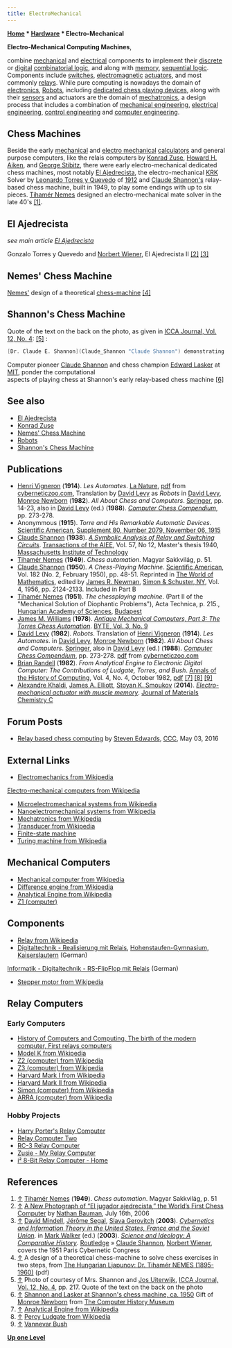 ```yaml
---
title: ElectroMechanical
---
```

**[Home](Home "Home") * [Hardware](Hardware "Hardware") * Electro-Mechanical**

**Electro-Mechanical Computing Machines**,

combine [mechanical](https://en.wikipedia.org/wiki/Mechanics) and [electrical](https://en.wikipedia.org/wiki/Electricity) components to implement their [discrete](https://en.wikipedia.org/wiki/Discrete) or [digital](https://en.wikipedia.org/wiki/Digital_data) [combinatorial logic](Combinatorial_Logic "Combinatorial Logic"), and along with [memory](Memory "Memory"), [sequential logic](Sequential_Logic "Sequential Logic"). Components include [switches](https://en.wikipedia.org/wiki/Switch), [electromagnetic](https://en.wikipedia.org/wiki/Electromagnet) [actuators](https://en.wikipedia.org/wiki/Actuator), and most commonly [relays](https://en.wikipedia.org/wiki/Relay). While pure computing is nowadays the domain of [electronics](https://en.wikipedia.org/wiki/Electronics), [Robots](Robots "Robots"), including [dedicated chess playing devices](Dedicated_Chess_Computers "Dedicated Chess Computers"), along with their [sensors](https://en.wikipedia.org/wiki/Sensor) and actuators are the domain of [mechatronics](https://en.wikipedia.org/wiki/Mechatronics), a design process that includes a combination of [mechanical engineering](https://en.wikipedia.org/wiki/Mechanical_engineering), [electrical engineering](https://en.wikipedia.org/wiki/Electrical_engineering), [control engineering](https://en.wikipedia.org/wiki/Control_engineering) and [computer engineering](https://en.wikipedia.org/wiki/Computer_engineering).

## Chess Machines

Beside the early [mechanical](https://en.wikipedia.org/wiki/Mechanical_computer) and [electro mechanical](https://en.wikipedia.org/wiki/Mechanical_computer#Electro-mechanical_computers) [calculators](https://en.wikipedia.org/wiki/Calculator) and general purpose computers, like the relais computers by [Konrad Zuse](Konrad_Zuse "Konrad Zuse"), [Howard H. Aiken](https://en.wikipedia.org/wiki/Howard_H._Aiken), and [George Stibitz](https://en.wikipedia.org/wiki/George_Stibitz), there were early electro-mechanical dedicated chess machines, most notably [El Ajedrecista](El_Ajedrecista "El Ajedrecista"), the electro-mechanical [KRK](KRK "KRK") Solver by [Leonardo Torres y Quevedo](Leonardo_Torres_y_Quevedo "Leonardo Torres y Quevedo") of [1912](Timeline#1912 "Timeline") and [Claude Shannon's](Claude_Shannon "Claude Shannon") relay-based chess machine, built in 1949, to play some endings with up to six pieces. [Tihamér Nemes](Tiham%C3%A9r_Nemes "Tihamér Nemes") designed an electro-mechanical mate solver in the late 40's <a id="cite-note-1" href="#cite-ref-1">[1]</a>.

## El Ajedrecista

*see main article [El Ajedrecista](El_Ajedrecista "El Ajedrecista")*

[](El_Ajedrecista "El Ajedrecista")
Gonzalo Torres y Quevedo and [Norbert Wiener](Norbert_Wiener "Norbert Wiener"), El Ajedrecista II <a id="cite-note-2" href="#cite-ref-2">[2]</a> <a id="cite-note-3" href="#cite-ref-3">[3]</a>

## Nemes' Chess Machine

[](File:NemesChessMachine.JPG "link=[Tihamér Nemes#Machine")
[Nemes'](Tiham%C3%A9r_Nemes "Tihamér Nemes") design of a theoretical [chess-machine](Tiham%C3%A9r_Nemes#Machine "Tihamér Nemes") <a id="cite-note-4" href="#cite-ref-4">[4]</a>

## Shannon's Chess Machine

Quote of the text on the back on the photo, as given in [ICCA Journal, Vol. 12, No. 4](ICGA_Journal#12_4 "ICGA Journal"): <a id="cite-note-5" href="#cite-ref-5">[5]</a> :

```C++
[Dr. Claude E. Shannon](Claude_Shannon "Claude Shannon") demonstrating to Chessmaster [Edward Lasker](https://en.wikipedia.org/wiki/Edward_Lasker) his (home-made) electric chess automation, build in 1949. The machine could handle up to six pieces, and was designed to test various programming methods. With one hundred and fifty relay operations required to complete a move, it arrived at the reply to an opponent's play in ten to fifteen seconds. It had built into it a random element, and as a result did not necessarily always make the same move when faced with the same position. 

```

[](Claude_Shannon "Claude Shannon")
Computer pioneer [Claude Shannon](Claude_Shannon "Claude Shannon") and chess champion [Edward Lasker](https://en.wikipedia.org/wiki/Edward_Lasker) at [MIT](Massachusetts_Institute_of_Technology "Massachusetts Institute of Technology"), ponder the computational\
aspects of playing chess at Shannon's early relay-based chess machine <a id="cite-note-6" href="#cite-ref-6">[6]</a>

## See also

- [El Ajedrecista](El_Ajedrecista "El Ajedrecista")
- [Konrad Zuse](Konrad_Zuse "Konrad Zuse")
- [Nemes' Chess Machine](Tiham%C3%A9r_Nemes#Machine "Tihamér Nemes")
- [Robots](Robots "Robots")
- [Shannon's Chess Machine](Claude_Shannon "Claude Shannon")

## Publications

- [Henri Vigneron](index.php?title=Henri_Vigneron&action=edit&redlink=1 "Henri Vigneron (page does not exist)") (**1914**). *Les Automates*. [La Nature](https://en.wikipedia.org/wiki/La_Nature), [pdf](http://cyberneticzoo.com/wp-content/uploads/2011/01/Automates-La-Nature-Torres-1914.pdf) from [cyberneticzoo.com](http://cyberneticzoo.com/), Translation by [David Levy](David_Levy "David Levy") as *Robots* in [David Levy](David_Levy "David Levy"), [Monroe Newborn](Monroe_Newborn "Monroe Newborn") (**1982**). *All About Chess and Computers*. [Springer](https://en.wikipedia.org/wiki/Springer_Science%2BBusiness_Media), pp. 14-23, also in [David Levy](David_Levy "David Levy") (ed.) (**1988**). *[Computer Chess Compendium](Computer_Chess_Compendium "Computer Chess Compendium")*, pp. 273-278.
- Anonymmous (**1915**). *Torre and His Remarkable Automatic Devices*. [Scientific American](Scientific_American "Scientific American"), [Supplement 80, Number 2079, November 06, 1915](http://books.google.co.uk/books?id=XwUiAQAAMAAJ&pg=PA296&dq=%22Torres+and+his+remarkable+automatic+devices%22&hl=en&ei=oBhxTvGkNrS80AHrxoysCg&sa=X&oi=book_result&ct=result&redir_esc=y#v=onepage&q=%22Torres%20and%20his%20remarkable%20automatic%20devices%22&f=false)
- [Claude Shannon](Claude_Shannon "Claude Shannon") (**1938**). *[A Symbolic Analysis of Relay and Switching Circuits](https://en.wikipedia.org/wiki/A_Symbolic_Analysis_of_Relay_and_Switching_Circuits)*. [Transactions of the AIEE](https://en.wikipedia.org/wiki/American_Institute_of_Electrical_Engineers), Vol. 57, No 12, Master's thesis 1940, [Massachusetts Institute of Technology](Massachusetts_Institute_of_Technology "Massachusetts Institute of Technology")
- [Tihamér Nemes](Tiham%C3%A9r_Nemes "Tihamér Nemes") (**1949**). *Chess automation*. Magyar Sakkvilág, p. 51.
- [Claude Shannon](Claude_Shannon "Claude Shannon") (**1950**). *A Chess-Playing Machine*. [Scientific American](Scientific_American "Scientific American"), Vol. 182 (No. 2, February 1950), pp. 48-51. Reprinted in [The World of Mathematics](http://www.amazon.com/World-Mathematics-Vol-4/dp/0486411524/ref=pd_sim_b_1), edited by [James R. Newman](https://en.wikipedia.org/wiki/James_R._Newman), [Simon & Schuster, NY](https://en.wikipedia.org/wiki/Simon_&_Schuster), Vol. 4, 1956, pp. 2124-2133. Included in Part B
- [Tihamér Nemes](Tiham%C3%A9r_Nemes "Tihamér Nemes") (**1951**). *The chessplaying machine*. (Part II of the "Mechanical Solution of Diophantic Problems"), Acta Technica, p. 215., [Hungarian Academy of Sciences](https://en.wikipedia.org/wiki/Hungarian_Academy_of_Sciences), [Budapest](https://en.wikipedia.org/wiki/Budapest)
- [James M. Williams](http://www.devili.iki.fi/library/author/1504.en.html) (**1978**). *[Antique Mechanical Computers, Part 3: The Torres Chess Automation](https://archive.org/stream/byte-magazine-1978-09/1978_09_BYTE_03-09_Graphic_Manipulations#page/n83/mode/2up)*. [BYTE, Vol. 3, No. 9](Byte_Magazine#BYTE309 "Byte Magazine")
- [David Levy](David_Levy "David Levy") (**1982**). *Robots*. Translation of [Henri Vigneron](index.php?title=Henri_Vigneron&action=edit&redlink=1 "Henri Vigneron (page does not exist)") (**1914**). *Les Automates*. in [David Levy](David_Levy "David Levy"), [Monroe Newborn](Monroe_Newborn "Monroe Newborn") (**1982**). *All About Chess and Computers*. [Springer](https://en.wikipedia.org/wiki/Springer_Science%2BBusiness_Media), also in [David Levy](David_Levy "David Levy") (ed.) (**1988**). *[Computer Chess Compendium](Computer_Chess_Compendium "Computer Chess Compendium")*, pp. 273-278. [pdf](http://cyberneticzoo.com/wp-content/uploads/2011/01/Levy-Torres-Vigneron-Translation.pdf) from [cyberneticzoo.com](http://cyberneticzoo.com/)
- [Brian Randell](https://en.wikipedia.org/wiki/Brian_Randell) (**1982**). *From Analytical Engine to Electronic Digital Computer: The Contributions of Ludgate, Torres, and Bush*. [Annals of the History of Computing](https://en.wikipedia.org/wiki/IEEE_Annals_of_the_History_of_Computing), Vol. 4, No. 4, October 1982, [pdf](http://www.cs.ncl.ac.uk/publications/articles/papers/398.pdf) <a id="cite-note-7" href="#cite-ref-7">[7]</a> <a id="cite-note-8" href="#cite-ref-8">[8]</a> <a id="cite-note-9" href="#cite-ref-9">[9]</a>
- [Alexandre Khaldi](https://www.ifm.liu.se/applphys/biosensors-and-bioelectro/group-members/nldkanld/), [James A. Elliott](http://scholar.google.de/citations?user=x9KYbF4AAAAJ&hl=en), [Stoyan K. Smoukov](http://www.energy.cam.ac.uk/directory/sks46@cam.ac.uk) (**2014**). *[Electro-mechanical actuator with muscle memory](http://pubs.rsc.org/en/content/articlelanding/2014/tc/c4tc00904e#!divAbstract)*. [Journal of Materials Chemistry C](http://de.wikipedia.org/wiki/Journal_of_Materials_Chemistry)

## Forum Posts

- [Relay based chess computing](http://www.talkchess.com/forum/viewtopic.php?t=60037) by [Steven Edwards](Steven_Edwards "Steven Edwards"), [CCC](CCC "CCC"), May 03, 2016

## External Links

- [Electromechanics from Wikipedia](https://en.wikipedia.org/wiki/Electromechanics)

[Electro-mechanical computers from Wikipedia](https://en.wikipedia.org/wiki/Mechanical_computer#Electro-mechanical_computers)

- [Microelectromechanical systems from Wikipedia](https://en.wikipedia.org/wiki/Microelectromechanical_systems)
- [Nanoelectromechanical systems from Wikipedia](https://en.wikipedia.org/wiki/Nanoelectromechanical_systems)
- [Mechatronics from Wikipedia](https://en.wikipedia.org/wiki/Mechatronics)
- [Transducer from Wikipedia](https://en.wikipedia.org/wiki/Transducer)
- [Finite-state machine](https://en.wikipedia.org/wiki/Finite-state_machine)
- [Turing machine from Wikipedia](https://en.wikipedia.org/wiki/Turing_machine)

## Mechanical Computers

- [Mechanical computer from Wikipedia](https://en.wikipedia.org/wiki/Mechanical_computer)
- [Difference engine from Wikipedia](https://en.wikipedia.org/wiki/Difference_engine)
- [Analytical Engine from Wikipedia](https://en.wikipedia.org/wiki/Analytical_Engine)
- [Z1 (computer)](https://en.wikipedia.org/wiki/Z1_%28computer%29)

## Components

- [Relay from Wikipedia](https://en.wikipedia.org/wiki/Relay)
- [Digitaltechnik - Realisierung mit Relais](http://www.hsg-kl.de/faecher/inf/digital/relais/index.php), [Hohenstaufen-Gymnasium, Kaiserslautern](http://www.hsg-kl.de/index.php) (German)

[Informatik - Digitaltechnik - RS-FlipFlop mit Relais](http://www.hsg-kl.de/faecher/inf/digital/ff/relaisrsff/index.php) (German)

- [Stepper motor from Wikipedia](https://en.wikipedia.org/wiki/Stepper_motor)

## Relay Computers

### Early Computers

- [History of Computers and Computing, The birth of the modern computer, First relays computers](http://history-computer.com/ModernComputer/Relays/RelaysComputer.html)
- [Model K from Wikipedia](https://en.wikipedia.org/wiki/Model_K)
- [Z2 (computer) from Wikipedia](https://en.wikipedia.org/wiki/Z2_%28computer%29)
- [Z3 (computer) from Wikipedia](https://en.wikipedia.org/wiki/Z3_%28computer%29)
- [Harvard Mark I from Wikipedia](https://en.wikipedia.org/wiki/Harvard_Mark_I)
- [Harvard Mark II from Wikipedia](https://en.wikipedia.org/wiki/Harvard_Mark_II)
- [Simon (computer) from Wikipedia](https://en.wikipedia.org/wiki/Simon_%28computer%29)
- [ARRA (computer) from Wikipedia](https://en.wikipedia.org/wiki/ARRA_%28computer%29)

### Hobby Projects

- [Harry Porter's Relay Computer](http://web.cecs.pdx.edu/~harry/Relay/)
- [Relay Computer Two](http://www.electronixandmore.com/projects/relaycomputertwo/index.html)
- [RC-3 Relay Computer](http://www.computerculture.org/projects/rc3/)
- [Zusie - My Relay Computer](http://www.nablaman.com/relay/)
- [i² 8-Bit Relay Computer - Home](http://isquared.weebly.com/)

## References

1. <a id="cite-ref-1" href="#cite-note-1">↑</a> [Tihamér Nemes](Tiham%C3%A9r_Nemes "Tihamér Nemes") (**1949**). *Chess automation*. Magyar Sakkvilág, p. 51
1. <a id="cite-ref-2" href="#cite-note-2">↑</a> [A New Photograph of “El jugador ajedrecista,” the World’s First Chess Computer](http://nathanbauman.com/seoulhero/nfblog/?p=317) by [Nathan Bauman](http://nathanbauman.com/), July 16th, 2006
1. <a id="cite-ref-3" href="#cite-note-3">↑</a> [David Mindell](http://mindell.scripts.mit.edu/homepage/), [Jérôme Segal](http://jerome-segal.de/acc-en.htm), [Slava Gerovitch](http://web.mit.edu/slava/homepage/) (**2003**). *[Cybernetics and Information Theory in the United States, France and the Soviet Union](https://www.infoamerica.org/documentos_word/shannon-wiener.htm)*. in [Mark Walker](<https://de.wikipedia.org/wiki/Mark_Walker_(Wissenschaftshistoriker)>) (ed.) (**2003**). *[Science and Ideology: A Comparative History](https://www.crcpress.com/Science-and-Ideology-A-Comparative-History/Walker/p/book/9780415279994)*. [Routledge](https://en.wikipedia.org/wiki/Routledge) » [Claude Shannon](Claude_Shannon "Claude Shannon"), [Norbert Wiener](Norbert_Wiener "Norbert Wiener"), covers the 1951 Paris Cybernetic Congress
1. <a id="cite-ref-4" href="#cite-note-4">↑</a> A design of a theoretical chess-machine to solve chess exercises in two steps, from [The Hungarian Ljapunov: Dr. Tihamér NEMES (1895-1960)](http://conf.nsc.ru/files/conferences/Lyap-100/presentation/69963/89062/Kovach_prez.pdf) (pdf)
1. <a id="cite-ref-5" href="#cite-note-5">↑</a> Photo of courtesy of Mrs. Shannon and [Jos Uiterwijk](Jos_Uiterwijk "Jos Uiterwijk"), [ICCA Journal, Vol. 12, No. 4](ICGA_Journal#12_4 "ICGA Journal"), pp. 217. Quote of the text on the back on the photo
1. <a id="cite-ref-6" href="#cite-note-6">↑</a> [Shannon and Lasker at Shannon's chess machine, ca. 1950](http://www.computerhistory.org/chess/full_record.php?iid=stl-430b9bbe92716) Gift of [Monroe Newborn](Monroe_Newborn "Monroe Newborn") from [The Computer History Museum](The_Computer_History_Museum "The Computer History Museum")
1. <a id="cite-ref-7" href="#cite-note-7">↑</a> [Analytical Engine from Wikipedia](https://en.wikipedia.org/wiki/Analytical_Engine)
1. <a id="cite-ref-8" href="#cite-note-8">↑</a> [Percy Ludgate from Wikipedia](https://en.wikipedia.org/wiki/Percy_Ludgate)
1. <a id="cite-ref-9" href="#cite-note-9">↑</a> [Vannevar Bush](Mathematician#VannevarBush "Mathematician")

**[Up one Level](Hardware "Hardware")**

